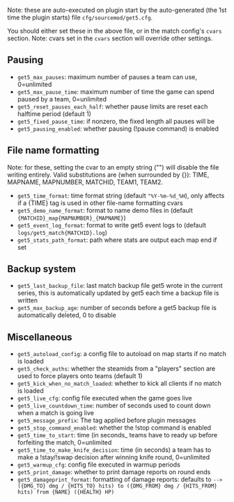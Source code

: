 Note: these are auto-executed on plugin start by the auto-generated (the 1st time the plugin starts) file ``cfg/sourcemod/get5.cfg``.

You should either set these in the above file, or in the match config's ``cvars`` section. Note: cvars set in the ``cvars`` section will override other settings.

## Pausing

- ``get5_max_pauses``: maximum number of pauses a team can use, 0=unlimited
- ``get5_max_pause_time``: maximum number of time the game can spend paused by a team, 0=unlimited
- ``get5_reset_pauses_each_half``: whether pause limits are reset each halftime period (default 1)
- ``get5_fixed_pause_time``: if nonzero, the fixed length all pauses will be
- ``get5_pausing_enabled``: whether pausing (!pause command) is enabled


## File name formatting

Note: for these, setting the cvar to an empty string ("") will disable the file writing entirely. Valid substitutions are (when surrounded by {}): TIME, MAPNAME, MAPNUMBER, MATCHID, TEAM1, TEAM2.

- ``get5_time_format``: time format string (default ``"%Y-%m-%d_%H``), only affects if a {TIME} tag is used in other file-name formatting cvars
- ``get5_demo_name_format``: format to name demo files in (default ``{MATCHID}_map{MAPNUMBER}_{MAPNAME}``)
- ``get5_event_log_format``: format to write get5 event logs to (default ``logs/get5_match{MATCHID}.log``)
- ``get5_stats_path_format``: path where stats are output each map end if set

## Backup system

- ``get5_last_backup_file``: last match backup file get5 wrote in the current series, this is automatically updated by get5 each time a backup file is written
- ``get5_max_backup_age``: number of seconds before a get5 backup file is automatically deleted, 0 to disable

## Miscellaneous

- ``get5_autoload_config``: a config file to autoload on map starts if no match is loaded
- ``get5_check_auths``: whether the steamids from a "players" section are used to force players onto teams (default 1)
- ``get5_kick_when_no_match_loaded``: whether to kick all clients if no match is loaded
- ``get5_live_cfg``: config file executed when the game goes live
- ``get5_live_countdown_time``: number of seconds used to count down when a match is going live
- ``get5_message_prefix``: The tag applied before plugin messages
- ``get5_stop_command_enabled``: whether the !stop command is enabled
- ``get5_time_to_start``: time (in seconds_ teams have to ready up before forfeiting the match, 0=unlimited
- ``get5_time_to_make_knife_decision``: time (in seconds) a team has to make a !stay/!swap decision after winning knife round, 0=unlimited
- ``get5_warmup_cfg``: config file executed in warmup periods
- ``get5_print_damage``: whether to print damage reports on round ends
- ``get5_damageprint_format``: formatting of damage reports: defaults to ``--> ({DMG_TO} dmg / {HITS_TO} hits) to ({DMG_FROM} dmg / {HITS_FROM} hits) from {NAME} ({HEALTH} HP)``